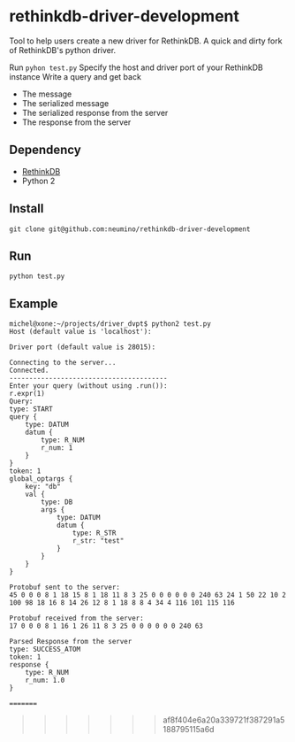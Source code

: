 rethinkdb-driver-development
============================

Tool to help users create a new driver for RethinkDB.
A quick and dirty fork of RethinkDB's python driver.

Run `pyhon test.py`
Specify the host and driver port of your RethinkDB instance
Write a query and get back
- The message
- The serialized message
- The serialized response from the server
- The response from the server


Dependency
----
- [RethinkDB](https://github.com/rethinkdb/rethinkdb)
- Python 2

Install
----
```
git clone git@github.com:neumino/rethinkdb-driver-development
```

Run
----
```
python test.py
```

Example
----
```
michel@xone:~/projects/driver_dvpt$ python2 test.py 
Host (default value is 'localhost'):

Driver port (default value is 28015):

Connecting to the server...
Connected.
----------------------------------------
Enter your query (without using .run()):
r.expr(1)
Query:
type: START
query {
    type: DATUM
    datum {
        type: R_NUM
        r_num: 1
    }
}
token: 1
global_optargs {
    key: "db"
    val {
        type: DB
        args {
            type: DATUM
            datum {
                type: R_STR
                r_str: "test"
            }
        }
    }
}

Protobuf sent to the server:
45 0 0 0 8 1 18 15 8 1 18 11 8 3 25 0 0 0 0 0 0 240 63 24 1 50 22 10 2 100 98 18 16 8 14 26 12 8 1 18 8 8 4 34 4 116 101 115 116

Protobuf received from the server:
17 0 0 0 8 1 16 1 26 11 8 3 25 0 0 0 0 0 0 240 63

Parsed Response from the server
type: SUCCESS_ATOM
token: 1
response {
    type: R_NUM
    r_num: 1.0
}

=======
```
>>>>>>> af8f404e6a20a339721f387291a5188795115a6d

